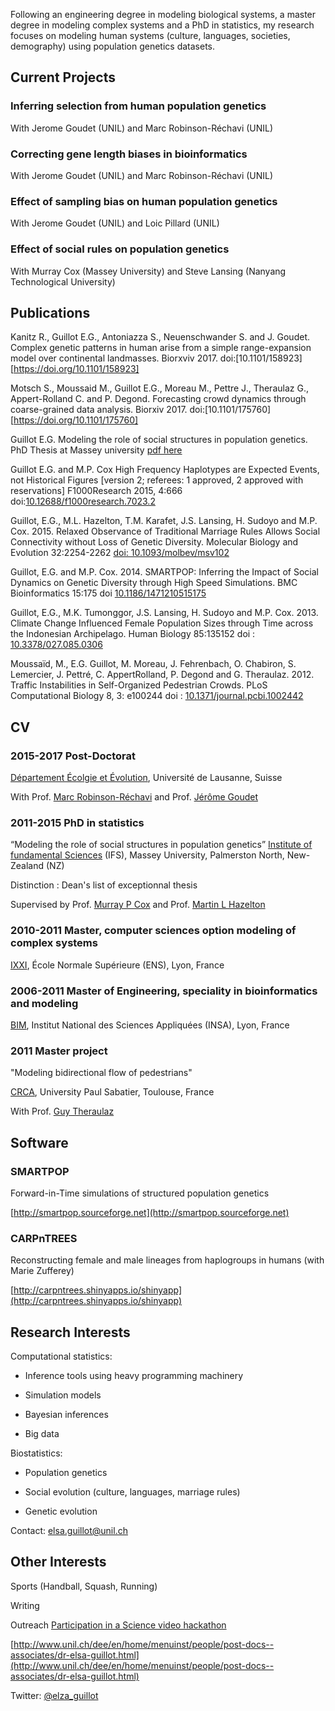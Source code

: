 Following an engineering degree in modeling biological systems, a master degree in modeling complex systems and a PhD in statistics, my research focuses on modeling human systems (culture, languages, societies, demography) using population genetics datasets.

## Current Projects

### Inferring selection from human population genetics
With Jerome Goudet (UNIL) and Marc Robinson-Réchavi (UNIL)

### Correcting gene length biases in bioinformatics
With Jerome Goudet (UNIL) and Marc Robinson-Réchavi (UNIL)

### Effect of sampling bias on human population genetics
With Jerome Goudet (UNIL) and Loic Pillard (UNIL)

### Effect of social rules on population genetics
With Murray Cox (Massey University) and Steve Lansing (Nanyang Technological University)

## Publications

Kanitz R., Guillot E.G., Antoniazza S., Neuenschwander S. and J. Goudet. Complex genetic patterns in human arise from a simple range-expansion model over continental landmasses. Biorxviv 2017. doi:[10.1101/158923][https://doi.org/10.1101/158923]


Motsch S., Moussaid M., Guillot E.G., Moreau M., Pettre J., Theraulaz G., Appert-Rolland C. and P. Degond. Forecasting crowd dynamics through coarse-grained data analysis. Biorxiv 2017. doi:[10.1101/175760][https://doi.org/10.1101/175760]

Guillot E.G. Modeling the role of social structures in population genetics. PhD Thesis at Massey university [pdf here](http://mro.massey.ac.nz/bitstream/handle/10179/6951/02_whole.pdf?sequence=2&isAllowed=y)

Guillot E.G. and M.P. Cox High Frequency Haplotypes are Expected Events, not Historical Figures  [version 2; referees: 1 approved, 2 approved with reservations] F1000Research 2015, 4:666 doi:[10.12688/f1000research.7023.2](http://dx.doi.org/10.12688/f1000research.7023.2)

Guillot, E.G., M.L. Hazelton, T.M. Karafet, J.S. Lansing, H. Sudoyo and M.P. Cox. 2015. Relaxed Observance of Traditional Marriage Rules Allows Social Connectivity without Loss of Genetic Diversity. Molecular Biology and Evolution 32:2254-2262 [doi: 10.1093/molbev/msv102](http://dx.doi.org/10.1093/molbev/msv102)

Guillot, E.G. and M.P. Cox. 2014. SMARTPOP: Inferring the Impact of Social Dynamics on Genetic Diversity through High Speed Simulations. BMC Bioinformatics 15:175 doi [10.1186/1471210515175](http://dx.doi.org/10.1186/1471210515175)

Guillot, E.G., M.K. Tumonggor, J.S. Lansing, H. Sudoyo and M.P. Cox. 2013. Climate Change Influenced Female Population Sizes through Time across the Indonesian Archipelago. Human Biology 85:135152 doi :[ 10.3378/027.085.0306](http://dx.doi.org/10.3378/027.085.0306)

Moussaïd, M., E.G. Guillot, M. Moreau, J. Fehrenbach, O. Chabiron, S. Lemercier, J. Pettré, C. AppertRolland, P. Degond and G. Theraulaz. 2012. Traffic Instabilities in Self-Organized Pedestrian Crowds. PLoS Computational Biology 8, 3: e100244 doi : [10.1371/journal.pcbi.1002442](http://dx.doi.org/10.1371/journal.pcbi.1002442)

## CV

### 2015-2017 Post-Doctorat 
[Département Écolgie et Évolution](https://www.unil.ch/dee/home.html), Université de Lausanne, Suisse

With Prof. [Marc Robinson-Réchavi](http://www.unil.ch/dee/home/menuinst/people/group-leaders/prof-marc-robinson-rechavi.html) and Prof. [Jérôme Goudet](http://www.unil.ch/dee/home/menuinst/people/group-leaders/prof-jerome-goudet.html)

### 2011-2015 PhD in statistics 
“Modeling the role of social structures in population genetics”
[Institute of fundamental Sciences](http://ifs.massey.ac.nz/) (IFS), Massey University, Palmerston North, New-Zealand (NZ)

Distinction : Dean's list of exceptionnal thesis

Supervised by Prof. [Murray P Cox](http://massey.genomicus.com/) and Prof. [Martin L Hazelton](http://www.massey.ac.nz/~mhazelto/)

### 2010-2011 Master, computer sciences option modeling of complex systems

[IXXI](http://www.ens-lyon.fr/MasterSDM/en/master-2/m2-complex-systems), École Normale Supérieure (ENS), Lyon, France

### 2006-2011 Master of Engineering, speciality in bioinformatics and modeling

[BIM](http://bim.insa-lyon.fr/en), Institut National des Sciences Appliquées (INSA), Lyon, France

### 2011 Master project
"Modeling bidirectional flow of pedestrians"

[CRCA](http://cognition.ups-tlse.fr/?lang=en), University Paul Sabatier, Toulouse, France

With Prof. [Guy Theraulaz](http://cognition.ups-tlse.fr/spip.php?article182&lang=fr)


## Software

### SMARTPOP 

Forward-in-Time simulations of structured population genetics

[http://smartpop.sourceforge.net](http://smartpop.sourceforge.net)

### CARPnTREES 

Reconstructing female and male lineages from haplogroups in humans (with Marie Zufferey)

[http://carpntrees.shinyapps.io/shinyapp](http://carpntrees.shinyapps.io/shinyapp)

## Research Interests

Computational statistics:

* Inference tools using heavy programming machinery

* Simulation models

* Bayesian inferences

* Big data

Biostatistics:

* Population genetics

* Social evolution (culture, languages, marriage rules)

* Genetic evolution

Contact: elsa.guillot@unil.ch

## Other Interests

Sports (Handball, Squash, Running)

Writing 

Outreach
[Participation in a Science video hackathon](https://www.youtube.com/watch?v=MUUYp-k8R6Y)
 
[http://www.unil.ch/dee/en/home/menuinst/people/post-docs--associates/dr-elsa-guillot.html](http://www.unil.ch/dee/en/home/menuinst/people/post-docs--associates/dr-elsa-guillot.html)

Twitter: [@elza_guillot](https://twitter.com/elza_guillot)
